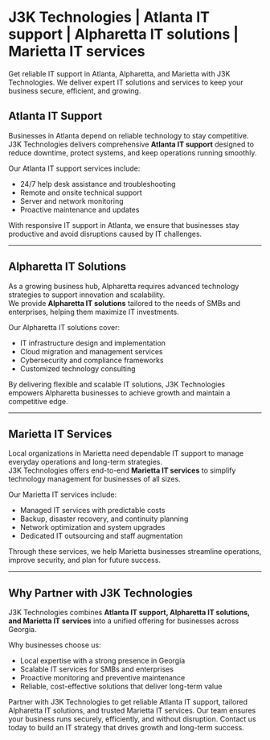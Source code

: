 # J3K Technologies | Atlanta IT support | Alpharetta IT solutions | Marietta IT services

Get reliable IT support in Atlanta, Alpharetta, and Marietta with J3K Technologies. We deliver expert IT solutions and services to keep your business secure, efficient, and growing.

## Atlanta IT Support

Businesses in Atlanta depend on reliable technology to stay competitive.  
J3K Technologies delivers comprehensive **Atlanta IT support** designed to reduce downtime, protect systems, and keep operations running smoothly.  

Our Atlanta IT support services include:  
- 24/7 help desk assistance and troubleshooting  
- Remote and onsite technical support  
- Server and network monitoring  
- Proactive maintenance and updates  

With responsive IT support in Atlanta, we ensure that businesses stay productive and avoid disruptions caused by IT challenges.

---

## Alpharetta IT Solutions

As a growing business hub, Alpharetta requires advanced technology strategies to support innovation and scalability.  
We provide **Alpharetta IT solutions** tailored to the needs of SMBs and enterprises, helping them maximize IT investments.  

Our Alpharetta IT solutions cover:  
- IT infrastructure design and implementation  
- Cloud migration and management services  
- Cybersecurity and compliance frameworks  
- Customized technology consulting  

By delivering flexible and scalable IT solutions, J3K Technologies empowers Alpharetta businesses to achieve growth and maintain a competitive edge.

---

## Marietta IT Services

Local organizations in Marietta need dependable IT support to manage everyday operations and long-term strategies.  
J3K Technologies offers end-to-end **Marietta IT services** to simplify technology management for businesses of all sizes.  

Our Marietta IT services include:  
- Managed IT services with predictable costs  
- Backup, disaster recovery, and continuity planning  
- Network optimization and system upgrades  
- Dedicated IT outsourcing and staff augmentation  

Through these services, we help Marietta businesses streamline operations, improve security, and plan for future success.

---

## Why Partner with J3K Technologies

J3K Technologies combines **Atlanta IT support, Alpharetta IT solutions, and Marietta IT services** into a unified offering for businesses across Georgia.  

Why businesses choose us:  
- Local expertise with a strong presence in Georgia  
- Scalable IT services for SMBs and enterprises  
- Proactive monitoring and preventive maintenance  
- Reliable, cost-effective solutions that deliver long-term value  

Partner with J3K Technologies to get reliable Atlanta IT support, tailored Alpharetta IT solutions, and trusted Marietta IT services. Our team ensures your business runs securely, efficiently, and without disruption. Contact us today to build an IT strategy that drives growth and long-term success.

